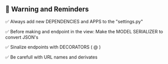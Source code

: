 ## 📌 Warning and Reminders

✅​ Always add new DEPENDENCIES and APPS to the "settings.py"

✅​ Before making and endpoint in the view: Make the MODEL SERIALIZER to convert JSON's

✅​ Sinalize endpoints with DECORATORS ( @ )

✅​​​ Be carefull with URL names and derivates
